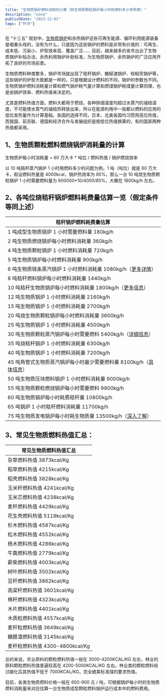 ```yaml
---
title: "生物质锅炉燃料消耗的计算（附生物质颗粒锅炉每小时耗燃料多少参照表）"
description: "none"
publishDate: "2023-12-01"
tags: ["环评"]
---
```


<!-- more --> 



在 “十三五” 规划中，[生物质锅炉](https://www.zzboiler.com/shengwuzhiguolu/)和余热锅炉这些可再生能源、循环利用能源装备是唱重头戏的，没有为什么，只是因为这些锅炉的燃料是非常有价值的：可再生、成本低、污染小、炉型效率高、覆盖广泛…… 目前，越来越多的省市出台了生物质锅炉补贴办法、余热利用锅炉补助标准，为生物质锅炉、余热锅炉的广泛应用开拓了良好的市场前景。

生物质燃料种类繁多，锅炉市场就出现了秸秆锅炉、糖醛渣锅炉、棕榈壳锅炉等，这些锅炉的炉型大致都是一样的，只是根据设计燃料的不同，锅炉的参数也不同。生物质锅炉燃料消耗量计算和燃气锅炉耗气量计算和燃煤锅炉耗煤量计算同理，也是由锅炉效率、燃料热值来决定的。

尤其是燃料热值方面，燃料大都用于燃烧，各种排烟温度均超过水蒸汽的凝结温度，不可能使水蒸气的凝结热释放出来，所以在能源利用中一般都以燃料的应用的低位发热量作为计算基础。各国的选择不同，日本、北美各国均习惯用高位热值，而我国、前苏联、德国和经济合作与发展组织是按低位热值换算的，有的国家两种热值都采用。

## 1、生物质颗粒燃料燃烧锅炉消耗量的计算

生物质炉每小时消耗量 = 60 万大卡 * 吨位 / 燃料热值 / 锅炉燃烧效率

以 10 吨秸秆蒸汽锅炉 1 小时用燃料多少的问题为例，1 吨（吨位）就是 60 万大卡，假设燃料热量是 4000kcal，锅炉热效率为 85%，那么一台 10 吨烧生物质颗粒锅炉 1 小时需要燃料量为 600000*10/4000/85%，大概在 1800kg/h 左右。

## 2、各吨位烧秸秆锅炉燃料耗费量估算一览（假定条件等同上述）

|   秸秆锅炉燃料耗费量估算   |
| ---- |
| 1 吨成型生物质锅炉 1 小时需要燃料量 180kg/h |
| 2 吨生物质燃烧锅炉每小时燃料消耗量 360kg/h |
| 4 吨生物质颗粒锅炉 1 小时燃料消耗量 720kg/h |
| 5 吨生物质锅炉每小时燃料消耗量 900kg/h |
| 6 吨生物质链条蒸汽锅炉 1 小时燃料消耗量 1080kg/h（[更多详情](https://www.zzboiler.com/prswzgl/137.html)） |
| 8 吨秸秆燃料锅炉每小时燃料消耗量 1440kg/h |
| 10 吨秸秆生物质锅炉每小时燃料消耗量 1800kg/h（[更多信息](https://www.zzboiler.com/prswzgl/92.html)） |
| 12 吨生物质锅炉 1 小时燃料消耗量 2160kg/h |
| 15 吨生物质锅炉 1 小时燃料消耗量 2700kg/h |
| 20 吨烧生物质颗粒锅炉每小时燃料消耗量 3600kg/h |
| 25 吨生物质锅炉 1 小时燃料消耗量 4500kg/h |
| 30 吨生物质颗粒蒸汽锅炉每小时需要燃料 5400kg/h（[详细信息](https://www.zzboiler.com/prswzgl/154.html)） |
| 35 吨烧秸秆锅炉 1 小时燃料消耗量 6300kg/h |
| 40 吨生物质锅炉 1 小时燃料消耗量 7200kg/h |
| 45 吨角管式生物质蒸汽锅炉每小时最少需要燃料量 8100kg/h（[具体信息](https://www.zzboiler.com/prswzgl/131.html)） |
| 50 吨生物质压块燃料锅炉 1 小时燃料消耗量 9000kg/h |
| 55 吨生物质颗粒燃烧锅炉每小时需要燃料 9900kg/h |
| 60 吨生物质锅炉每小时耗费秸秆量 10800kg/h |
| 65 吨锅炉 1 小时秸秆燃料消耗量 11700kg/h |
| 75 吨生物质发电锅炉每小时耗生物质量 13500kg/h（[深入了解](https://www.zzboiler.com/prswzgl/195.html)） |


## 3、常见生物质燃料热值汇总：

|   常见生物质燃料热值汇总   |
| ---- |
| 杂草燃料热值 3873kcal/Kg |
| 稻草燃料热值 4215kcal/Kg |
| 稻壳燃料热值 3828kcal/Kg |
| 玉米秆燃料热值 4241kcal/Kg |
| 玉米芯燃料热值 4238kcal/Kg |
| 麦秆燃料热值 4429kcal/Kg |
| 花生壳燃料热值 5119kcal/Kg |
| 杉木燃料热值 4587kcal/Kg |
| 松木燃料热值 4552kcal/Kg |
| 杨木燃料热值 4286kcal/Kg |
| 牛粪燃料热值 2779kcal/Kg |
| 薪柴燃料热值 4003kcal/Kg |
| 树叶燃料热值 3502kcal/Kg |
| 豆秆燃料热值 3862kcal/Kg |
| 高梁秆燃料热值 3601kcal/Kg |
| 棉秆燃料热值 4323kcal/Kg |
| 木片燃料热值 4401kcal/Kg |
| 木质粒燃料热值 4557kcal/Kg |
| 麦秆粒燃料热值 3649kcal/Kg |
| 糖醛渣燃料热值 3145kcal/Kg |
| 麦秆粒燃料热值 4300-4800kcal/Kg |

总的来说，农业原料的颗粒燃料热值一般在 3000-4200KCAL/KG 左右，林业的原料颗粒燃料热值普遍较高在 4200-5000KCAL/KG 左右。林业类的颗粒燃料经过碳化后其热值不低于 7000KCAL/KG，完全媲美标准煤的要求热值。

目前，各类生物质燃料价格一般在 600-900 元 / 吨，可根据锅炉每小时的生物质燃料消耗量来对应估算一台生物质成型颗粒燃料锅炉运行成本中的燃料费用。